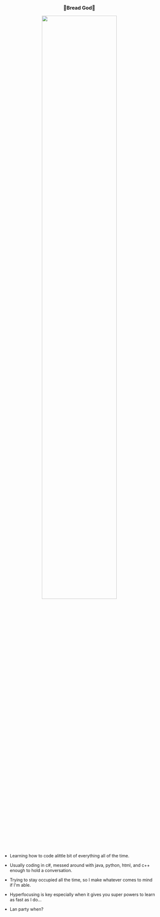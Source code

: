 

### <div align="center">🍞Bread God🍞
<div align="center">
<img src="https://user-images.githubusercontent.com/109131363/210083705-780717ad-0a26-4839-a365-04bdde8fade5.png" align="center" style="width: 70%"/>
</div>

<div>

- Learning how to code alittle bit of everything all of the time.

- Usually coding in c#, messed around with java, python, html, and c++ enough to hold a conversation.

- Trying to stay occupied all the time, so I make whatever comes to mind if I'm able.

- Hyperfocusing is key especially when it gives you super powers to learn as fast as I do...

- Lan party when?
</div>
